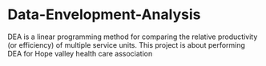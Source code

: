 # Data-Envelopment-Analysis
DEA is a linear programming method for comparing the relative productivity (or efficiency) of multiple service units. This project is about performing DEA for Hope valley health care association 
